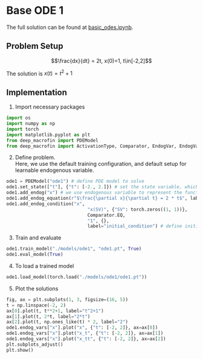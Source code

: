 # Base ODE 1

The full solution can be found at <a href="https://github.com/rotmanfinhub/deep-macrofin/blob/develop/examples/basic_examples/basic_odes.ipynb" target="_blank">basic_odes.ipynb</a>.

## Problem Setup
$$\frac{dx}{dt} = 2t, x(0)=1, t\in[-2,2]$$

The solution is $x(t)=t^2+1$

## Implementation

1. Import necessary packages
```py
import os
import numpy as np
import torch
import matplotlib.pyplot as plt
from deep_macrofin import PDEModel
from deep_macrofin import ActivationType, Comparator, EndogVar, EndogVarConditions, EndogEquation
```

2. Define problem.  
Here, we use the default training configuration, and default setup for learnable endogenous variable.
```py
ode1 = PDEModel("ode1") # define PDE model to solve
ode1.set_state(["t"], {"t": [-2., 2.]}) # set the state variable, which defines the dimensionality of the problem
ode1.add_endog("x") # we use endogenous variable to represent the function we want to approximate
ode1.add_endog_equation(r"$\frac{\partial x}{\partial t} = 2 * t$", label="base_ode") # endogenous equations are used to represent the ODE
ode1.add_endog_condition("x", 
                              "x(SV)", {"SV": torch.zeros((1, 1))},
                              Comparator.EQ,
                              "1", {},
                              label="initial_condition") # define initial condition
```

3. Train and evaluate
```py
ode1.train_model("./models/ode1", "ode1.pt", True)
ode1.eval_model(True)
```

4. To load a trained model
```py
ode1.load_model(torch.load("./models/ode1/ode1.pt"))
```

5. Plot the solutions
```py
fig, ax = plt.subplots(1, 3, figsize=(16, 5))
t = np.linspace(-2, 2)
ax[0].plot(t, t**2+1, label="t^2+1")
ax[1].plot(t, 2*t, label="2*t")
ax[2].plot(t, np.ones_like(t) * 2, label="2")
ode1.endog_vars["x"].plot("x", {"t": [-2, 2]}, ax=ax[0])
ode1.endog_vars["x"].plot("x_t", {"t": [-2, 2]}, ax=ax[1])
ode1.endog_vars["x"].plot("x_tt", {"t": [-2, 2]}, ax=ax[2])
plt.subplots_adjust()
plt.show()
```
